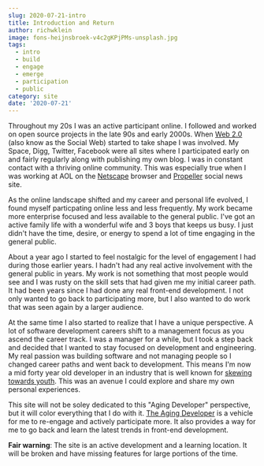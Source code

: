 ```yaml
---
slug: 2020-07-21-intro
title: Introduction and Return
author: richwklein
image: fons-heijnsbroek-v4c2gKPjPMs-unsplash.jpg
tags:
  - intro
  - build
  - engage
  - emerge
  - participation
  - public
category: site
date: '2020-07-21'
---
```


Throughout my 20s I was an active participant online. I followed and worked on 
open source projects in the late 90s and early 2000s. When 
[Web 2.0](https://en.wikipedia.org/wiki/Web_2.0) (also know as the Social Web) 
started to take shape I was involved. My Space, Digg, Twitter, Facebook were all 
sites where I participated early on and fairly regularly along with publishing 
my own blog. I was in constant contact with a thriving online community. This 
was especially true when I was working at AOL on the 
[Netscape](https://en.wikipedia.org/wiki/Netscape_Navigator_9) browser and 
[Propeller](https://web.archive.org/web/*/http://propeller.com) social news site.

As the online landscape shifted and my career and personal life evolved, I 
found myself particpating online less and less frequently. My work became more 
enterprise focused and less available to the general public. I've got an active 
family life with a wonderful wife and 3 boys that keeps us busy. I just didn't 
have the time, desire, or energy to spend a lot of time engaging in the general 
public. 

About a year ago I started to feel nostalgic for the level of engagement I had 
during those earlier years. I hadn't had any real active involvement with the 
general public in years. My work is not something that most people would see and 
I was rusty on the skill sets that had given me my initial career path. It had 
been years since I had done any real front-end development. I not only wanted to 
go back to participating more, but I also wanted to do work that was seen again 
by a larger audience. 

At the same time I also started to realize that I have a unique perspective. A 
lot of software development careers shift to a management focus as you ascend 
the career track. I was a manager for a while, but I took a step back and decided 
that I wanted to stay focused on development and engineering. My real passion 
was building software and not managing people so I changed career paths and went 
back to development. This means I'm now a mid forty year old developer in an 
industry that is well known for 
[skewing towards youth](https://www.google.com/search?q=ageism+software+engineering&oq=ageism+software+engineering). This was an avenue I could explore and share my own personal experiences. 

This site will not be soley dedicated to this "Aging Developer" perspective, 
but it will color everything that I do with it. [The Aging Developer](/) is a 
vehicle for me to re-engage and actively participate more. It also provides a 
way for me to go back and learn the latest trends in front-end development.

**Fair warning**: The site is an active development and a learning location. It 
will be broken and have missing features for large portions of the time.
